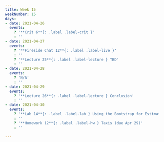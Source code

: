 ```yaml
---
title: Week 15
weekNumber: 15
days:
- date: 2021-04-26
  events:
    ? '**Crit 6**{: .label .label-crit }'
    : ''
- date: 2021-04-27
  events:
    ? '**Fireside Chat 12**{: .label .label-live }'
    : ''
    ? '**Lecture 25**{: .label .label-lecture } TBD'
    : ''
- date: 2021-04-28
  events:
    ? 'N/A'
    : ''
- date: 2021-04-29
  events:
    ? '**Lecture 26**{: .label .label-lecture } Conclusion'
    : ''
- date: 2021-04-30
  events:
    ? '**Lab 14**{: .label .label-lab } Using the Bootstrap for Estimation (due May 6)'
    : ''
    ? '**Homework 12**{: .label .label-hw } Taxis (due Apr 29)'
    : ''

---
```


